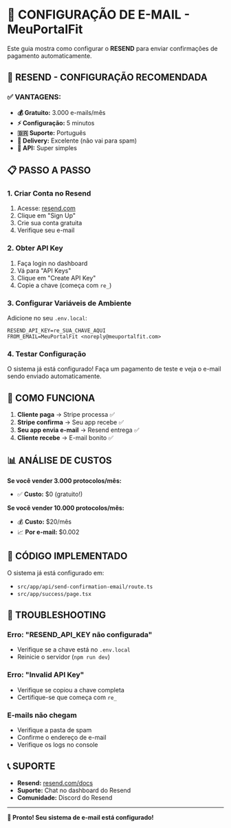 # 📧 CONFIGURAÇÃO DE E-MAIL - MeuPortalFit

Este guia mostra como configurar o **RESEND** para enviar confirmações de pagamento automaticamente.

## 🚀 RESEND - CONFIGURAÇÃO RECOMENDADA

### ✅ **VANTAGENS:**
- **💰 Gratuito:** 3.000 e-mails/mês
- **⚡ Configuração:** 5 minutos
- **🇧🇷 Suporte:** Português
- **📧 Delivery:** Excelente (não vai para spam)
- **🔧 API:** Super simples

## 📋 PASSO A PASSO

### 1. **Criar Conta no Resend**
1. Acesse: [resend.com](https://resend.com)
2. Clique em "Sign Up"
3. Crie sua conta gratuita
4. Verifique seu e-mail

### 2. **Obter API Key**
1. Faça login no dashboard
2. Vá para "API Keys"
3. Clique em "Create API Key"
4. Copie a chave (começa com `re_`)

### 3. **Configurar Variáveis de Ambiente**
Adicione no seu `.env.local`:
```env
RESEND_API_KEY=re_SUA_CHAVE_AQUI
FROM_EMAIL=MeuPortalFit <noreply@meuportalfit.com>
```

### 4. **Testar Configuração**
O sistema já está configurado! Faça um pagamento de teste e veja o e-mail sendo enviado automaticamente.

## 🎯 COMO FUNCIONA

1. **Cliente paga** → Stripe processa ✅
2. **Stripe confirma** → Seu app recebe ✅  
3. **Seu app envia e-mail** → Resend entrega ✅
4. **Cliente recebe** → E-mail bonito ✅

## 📊 ANÁLISE DE CUSTOS

**Se você vender 3.000 protocolos/mês:**
- ✅ **Custo:** $0 (gratuito!)

**Se você vender 10.000 protocolos/mês:**
- 💰 **Custo:** $20/mês
- 📈 **Por e-mail:** $0.002

## 🔧 CÓDIGO IMPLEMENTADO

O sistema já está configurado em:
- `src/app/api/send-confirmation-email/route.ts`
- `src/app/success/page.tsx`

## 🚨 TROUBLESHOOTING

### Erro: "RESEND_API_KEY não configurada"
- Verifique se a chave está no `.env.local`
- Reinicie o servidor (`npm run dev`)

### Erro: "Invalid API Key"
- Verifique se copiou a chave completa
- Certifique-se que começa com `re_`

### E-mails não chegam
- Verifique a pasta de spam
- Confirme o endereço de e-mail
- Verifique os logs no console

## 📞 SUPORTE

- **Resend:** [resend.com/docs](https://resend.com/docs)
- **Suporte:** Chat no dashboard do Resend
- **Comunidade:** Discord do Resend

---

**🎉 Pronto! Seu sistema de e-mail está configurado!**